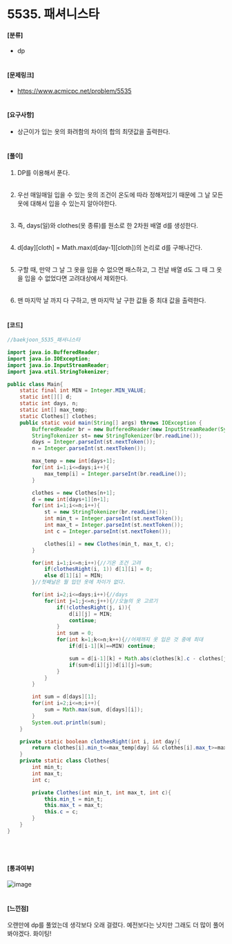 <h1> 5535. 패셔니스타 </h1>

#### [분류]
- dp
<br><br>

#### [문제링크]
- https://www.acmicpc.net/problem/5535
<br><br>


#### [요구사항]
- 상근이가 입는 옷의 화려함의 차이의 합의 최댓값을 출력한다.<br><br> 

#### [풀이]

1. DP를 이용해서 푼다.<br><br>

2. 우선 매일매일 입을 수 있는 옷의 조건이 온도에 따라 정해져있기 때문에 그 날 모든 옷에 대해서 입을 수 있는지 알아야한다.<br><br>

3. 즉, days(일)와 clothes(옷 종류)를 원소로 한 2차원 배열 d를 생성한다.<br><br>

4. d[day][cloth] = Math.max(d[day-1][cloth])의 논리로 d를 구해나간다.<br><br>

5. 구할 때, 만약 그 날 그 옷을 입을 수 없으면 패스하고, 그 전날 배열 d도 그 때 그 옷을 입을 수 없었다면 고려대상에서 제외한다.<br><br>

6. 맨 마지막 날 까지 다 구하고, 맨 마지막 날 구한 값들 중 최대 값을 출력한다.<br><br>



#### [코드]
```java
//baekjoon_5535_패셔니스타

import java.io.BufferedReader;
import java.io.IOException;
import java.io.InputStreamReader;
import java.util.StringTokenizer;

public class Main{
    static final int MIN = Integer.MIN_VALUE;
    static int[][] d;
    static int days, n;
    static int[] max_temp;
    static Clothes[] clothes;
    public static void main(String[] args) throws IOException {
        BufferedReader br = new BufferedReader(new InputStreamReader(System.in));
        StringTokenizer st= new StringTokenizer(br.readLine());
        days = Integer.parseInt(st.nextToken());
        n = Integer.parseInt(st.nextToken());

        max_temp = new int[days+1];
        for(int i=1;i<=days;i++){
            max_temp[i] = Integer.parseInt(br.readLine());
        }

        clothes = new Clothes[n+1];
        d = new int[days+1][n+1];
        for(int i=1;i<=n;i++){
            st = new StringTokenizer(br.readLine());
            int min_t = Integer.parseInt(st.nextToken());
            int max_t = Integer.parseInt(st.nextToken());
            int c = Integer.parseInt(st.nextToken());

            clothes[i] = new Clothes(min_t, max_t, c);
        }

        for(int i=1;i<=n;i++){//기온 조건 고려
            if(clothesRight(i, 1)) d[1][i] = 0;
            else d[1][i] = MIN;
        }//첫째날은 뭘 입던 옷에 차이가 없다.

        for(int i=2;i<=days;i++){//days
            for(int j=1;j<=n;j++){//오늘의 옷 고르기
                if(!clothesRight(j, i)){
                    d[i][j] = MIN;
                    continue;
                }
                int sum = 0;
                for(int k=1;k<=n;k++){//어제까지 옷 입은 것 중에 최대
                    if(d[i-1][k]==MIN) continue;

                    sum = d[i-1][k] + Math.abs(clothes[k].c - clothes[j].c);
                    if(sum>d[i][j])d[i][j]=sum;
                }
            }
        }

        int sum = d[days][1];
        for(int i=2;i<=n;i++){
            sum = Math.max(sum, d[days][i]);
        }
        System.out.println(sum);
    }

    private static boolean clothesRight(int i, int day){
        return clothes[i].min_t<=max_temp[day] && clothes[i].max_t>=max_temp[day];
    }
    private static class Clothes{
        int min_t;
        int max_t;
        int c;

        private Clothes(int min_t, int max_t, int c){
            this.min_t = min_t;
            this.max_t = max_t;
            this.c = c;
        }
    }
}

```
<br><br>

#### [통과여부]
![image](https://user-images.githubusercontent.com/54053016/119703345-6b05a700-be91-11eb-91de-1ad0d5244781.png)
<br><br>

#### [느낀점]
오랜만에 dp를 풀었는데 생각보다 오래 걸렸다. 예전보다는 낫지만 그래도 더 많이 풀어봐야겠다. 화이팅!